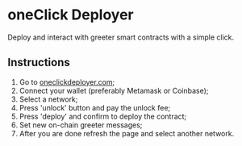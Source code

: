 # oneClick Deployer

Deploy and interact with greeter smart contracts with a simple click.

## Instructions

1. Go to [oneclickdeployer.com](https://www.oneclickdeployer.com);
2. Connect your wallet (preferably Metamask or Coinbase);
3. Select a network;
4. Press 'unlock' button and pay the unlock fee;
5. Press 'deploy' and confirm to deploy the contract;
6. Set new on-chain greeter messages;
7. After you are done refresh the page and select another network.
